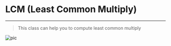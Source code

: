 # LCM (Least Common Multiply)
___
> This class can help you to compute least common multiply

![pic](https://images2.imgbox.com/38/1f/LPG1p1By_o.png)
